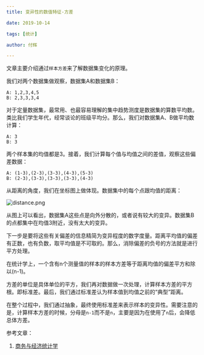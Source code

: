 ```yaml
---
title: 变异性的数值特征-方差

date: 2019-10-14

tags: [统计]

author: 付辉

---
```


文章主要介绍通过`样本方差`来了解数据集变化的原理。

我们对两个数据集做观察，数据集A和数据集B：

```
A: 1,2,3,4,5
B: 2,3,3,3,4
```

对于定量数据集，最常用、也最容易理解的集中趋势测度是数据集的算数平均数。类比我们学生年代，经常谈论的班级平均分。那么，我们对数据集A、B做平均数计算：

```
A: 3
B: 3
```

两个样本集的均值都是3。接着，我们计算每个值与均值之间的差值，观察这些偏差数据：

```
A: (1-3),(2-3),(3-3),(4-3),(5-3)
B: (2-3),(3-3),(3-3),(3-3),(4-3)
```

从距离的角度，我们在坐标图上做体现。数据集中的每个点跟均值的距离：

![distance.png](https://i.loli.net/2019/10/14/7jfzAxvJT1eol3O.png)

从图上可以看出，数据集A这些点是向外分散的，或者说有较大的变异。数据集B的点都集中在均值3附近，没有太大的变异。

下一步是要将这些有关偏差的信息精简为变异程度的数字度量。距离平均值的偏差有正数，也有负数，取平均值是不可取的。那么，消除偏差的负号的方法就是进行平方处理。

在统计学上，一个含有n个测量值的样本的样本方差等于距离均值的偏差平方和除以(n-1)。

方差的单位是具体单位的平方，我们再对数据做一次处理，计算样本方差的平方根。即标准差。最后，我们通过标准差认为样本值到均值之前的“典型”距离。

在整个过程中，我们通过抽象，最终使用标准差来表示样本的变异性。需要注意的是，计算样本方差的时候，分母是`n-1`而不是`n`，主要是因为在使用了`n`后，会降低总体方差。

参考文章：

1. [商务与经济统计学](https://book.douban.com/subject/26410924/)